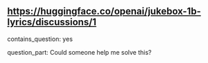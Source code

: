 ## https://huggingface.co/openai/jukebox-1b-lyrics/discussions/1

contains_question: yes

question_part: Could someone help me solve this?